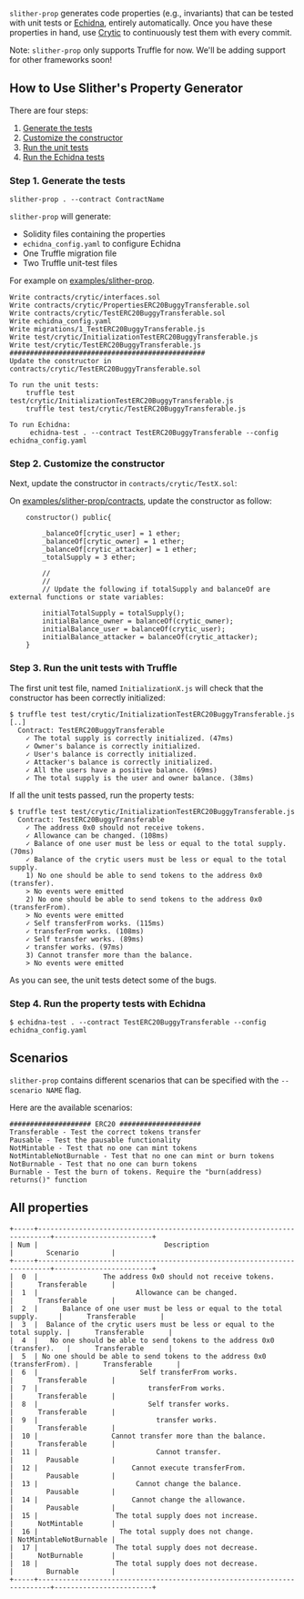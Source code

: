 `slither-prop` generates code properties (e.g., invariants) that can be tested with unit tests or [Echidna](https://github.com/crytic/echidna/), entirely automatically. Once you have these properties in hand, use [Crytic](https://crytic.io/) to continuously test them with every commit.

Note: `slither-prop` only supports Truffle for now. We'll be adding support for other frameworks soon!

## How to Use Slither's Property Generator

There are four steps:

1. [Generate the tests](#step-1-generate-the-tests)
1. [Customize the constructor](#step-2-customize-the-constructor)
1. [Run the unit tests](#step-3-run-the-unit-tests-with-truffle)
1. [Run the Echidna tests](#step-4-run-the-property-tests-with-echidna)

### Step 1. Generate the tests

```
slither-prop . --contract ContractName
```

`slither-prop` will generate:

- Solidity files containing the properties
- `echidna_config.yaml` to configure Echidna
- One Truffle migration file
- Two Truffle unit-test files

For example on [examples/slither-prop](https://github.com/crytic/slither/tree/9623a2781faa4e7759f06d2e8c4adcd45078af69/examples/slither-prop).

```
Write contracts/crytic/interfaces.sol
Write contracts/crytic/PropertiesERC20BuggyTransferable.sol
Write contracts/crytic/TestERC20BuggyTransferable.sol
Write echidna_config.yaml
Write migrations/1_TestERC20BuggyTransferable.js
Write test/crytic/InitializationTestERC20BuggyTransferable.js
Write test/crytic/TestERC20BuggyTransferable.js
################################################
Update the constructor in contracts/crytic/TestERC20BuggyTransferable.sol

To run the unit tests:
	truffle test test/crytic/InitializationTestERC20BuggyTransferable.js
	truffle test test/crytic/TestERC20BuggyTransferable.js

To run Echidna:
	 echidna-test . --contract TestERC20BuggyTransferable --config echidna_config.yaml
```

### Step 2. Customize the constructor

Next, update the constructor in `contracts/crytic/TestX.sol`:

On [examples/slither-prop/contracts](https://github.com/crytic/slither/tree/9623a2781faa4e7759f06d2e8c4adcd45078af69/examples/slither-prop), update the constructor as follow:

```solidity
	constructor() public{

		_balanceOf[crytic_user] = 1 ether;
		_balanceOf[crytic_owner] = 1 ether;
		_balanceOf[crytic_attacker] = 1 ether;
		_totalSupply = 3 ether;

		//
		//
		// Update the following if totalSupply and balanceOf are external functions or state variables:

		initialTotalSupply = totalSupply();
		initialBalance_owner = balanceOf(crytic_owner);
		initialBalance_user = balanceOf(crytic_user);
		initialBalance_attacker = balanceOf(crytic_attacker);
	}
```

### Step 3. Run the unit tests with Truffle

The first unit test file, named `InitializationX.js` will check that the constructor has been correctly initialized:

```
$ truffle test test/crytic/InitializationTestERC20BuggyTransferable.js
[..]
  Contract: TestERC20BuggyTransferable
    ✓ The total supply is correctly initialized. (47ms)
    ✓ Owner's balance is correctly initialized.
    ✓ User's balance is correctly initialized.
    ✓ Attacker's balance is correctly initialized.
    ✓ All the users have a positive balance. (69ms)
    ✓ The total supply is the user and owner balance. (38ms)

```

If all the unit tests passed, run the property tests:

```
$ truffle test test/crytic/InitializationTestERC20BuggyTransferable.js
  Contract: TestERC20BuggyTransferable
    ✓ The address 0x0 should not receive tokens.
    ✓ Allowance can be changed. (108ms)
    ✓ Balance of one user must be less or equal to the total supply. (70ms)
    ✓ Balance of the crytic users must be less or equal to the total supply.
    1) No one should be able to send tokens to the address 0x0 (transfer).
    > No events were emitted
    2) No one should be able to send tokens to the address 0x0 (transferFrom).
    > No events were emitted
    ✓ Self transferFrom works. (115ms)
    ✓ transferFrom works. (108ms)
    ✓ Self transfer works. (89ms)
    ✓ transfer works. (97ms)
    3) Cannot transfer more than the balance.
    > No events were emitted

```

As you can see, the unit tests detect some of the bugs.

### Step 4. Run the property tests with Echidna

```
$ echidna-test . --contract TestERC20BuggyTransferable --config echidna_config.yaml
```

## Scenarios

`slither-prop` contains different scenarios that can be specified with the `--scenario NAME` flag.

Here are the available scenarios:

```
#################### ERC20 ####################
Transferable - Test the correct tokens transfer
Pausable - Test the pausable functionality
NotMintable - Test that no one can mint tokens
NotMintableNotBurnable - Test that no one can mint or burn tokens
NotBurnable - Test that no one can burn tokens
Burnable - Test the burn of tokens. Require the "burn(address) returns()" function
```

## All properties

```
+-----+-------------------------------------------------------------------------+------------------------+
| Num |                               Description                               |        Scenario        |
+-----+-------------------------------------------------------------------------+------------------------+
|  0  |                The address 0x0 should not receive tokens.               |      Transferable      |
|  1  |                        Allowance can be changed.                        |      Transferable      |
|  2  |      Balance of one user must be less or equal to the total supply.     |      Transferable      |
|  3  |  Balance of the crytic users must be less or equal to the total supply. |      Transferable      |
|  4  |   No one should be able to send tokens to the address 0x0 (transfer).   |      Transferable      |
|  5  | No one should be able to send tokens to the address 0x0 (transferFrom). |      Transferable      |
|  6  |                         Self transferFrom works.                        |      Transferable      |
|  7  |                           transferFrom works.                           |      Transferable      |
|  8  |                           Self transfer works.                          |      Transferable      |
|  9  |                             transfer works.                             |      Transferable      |
|  10 |                  Cannot transfer more than the balance.                 |      Transferable      |
|  11 |                             Cannot transfer.                            |        Pausable        |
|  12 |                       Cannot execute transferFrom.                      |        Pausable        |
|  13 |                        Cannot change the balance.                       |        Pausable        |
|  14 |                       Cannot change the allowance.                      |        Pausable        |
|  15 |                   The total supply does not increase.                   |      NotMintable       |
|  16 |                    The total supply does not change.                    | NotMintableNotBurnable |
|  17 |                   The total supply does not decrease.                   |      NotBurnable       |
|  18 |                   The total supply does not decrease.                   |        Burnable        |
+-----+-------------------------------------------------------------------------+------------------------+
```
